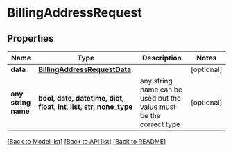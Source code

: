 # BillingAddressRequest


## Properties
Name | Type | Description | Notes
------------ | ------------- | ------------- | -------------
**data** | [**BillingAddressRequestData**](BillingAddressRequestData.md) |  | [optional] 
**any string name** | **bool, date, datetime, dict, float, int, list, str, none_type** | any string name can be used but the value must be the correct type | [optional]

[[Back to Model list]](../README.md#documentation-for-models) [[Back to API list]](../README.md#documentation-for-api-endpoints) [[Back to README]](../README.md)


